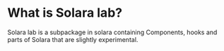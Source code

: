 # What is Solara lab?

Solara lab is a subpackage in solara containing Components, hooks and parts of Solara that are slightly experimental.
